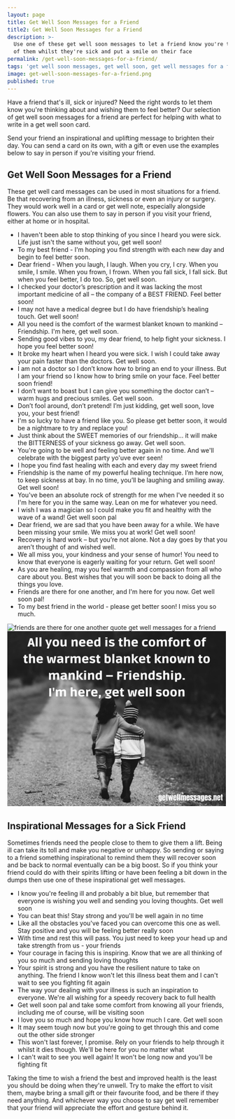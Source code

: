 ```yaml
---
layout: page
title: Get Well Soon Messages for a Friend
title2: Get Well Soon Messages for a Friend
description: >-
  Use one of these get well soon messages to let a friend know you're thinking
  of them whilst they're sick and put a smile on their face
permalink: /get-well-soon-messages-for-a-friend/
tags: 'get well soon messages, get well soon, get well messages for a friend'
image: get-well-soon-messages-for-a-friend.png
published: true
---
```

<p>Have a friend that's ill, sick or injured? Need the right words to let them know you're thinking about and wishing them to feel better? Our selection of get well soon messages for a friend are perfect for helping with what to write in a get well soon card.</p>

<p>
Send your friend an inspirational and uplifting message to brighten their day. You can send a card on its own, with a gift or even use the examples below to say in person if you're visiting your friend.</p>

<h2>Get Well Soon Messages for a Friend</h2>

These get well card messages can be used in most situations for a friend. Be that recovering from an illness, sickness or even an injury or surgery. They would work well in a card or get well note, especially alongside flowers. You can also use them to say in person if you visit your friend, either at home or in hospital.  

<ul class="heart">
<li>I haven't been able to stop thinking of you since I heard you were sick. Life just isn't the same without you, get well soon!</li>
<li>To my best friend - I'm hoping you find strength with each new day and begin to feel better soon.</li>
<li>Dear friend - When you laugh, I laugh. When you cry, I cry. When you smile, I smile. When you frown, I frown. When you fall sick, I fall sick. But when you feel better, I do too. So, get well soon.</li>
<li>I checked your doctor’s prescription and it was lacking the most important medicine of all – the company of a BEST FRIEND. Feel better soon!</li>
<li>I may not have a medical degree but I do have friendship’s healing touch. Get well soon!</li>
<li>All you need is the comfort of the warmest blanket known to mankind – Friendship. I'm here, get well soon.</li>
<li>Sending good vibes to you, my dear friend, to help fight your sickness. I hope you feel better soon!</li>
<li>It broke my heart when I heard you were sick. I wish I could take away your pain faster than the doctors. Get well soon.</li>
<li>I am not a doctor so I don’t know how to bring an end to your illness. But I am your friend so I know how to bring smile on your face. Feel better soon friend!</li>
<li>I don’t want to boast but I can give you something the doctor can’t – warm hugs and precious smiles. Get well soon.</li>
<li>Don’t fool around, don’t pretend! I’m just kidding, get well soon, love you, your best friend!</li>
<li>I'm so lucky to have a friend like you. So please get better soon, it would be a nightmare to try and replace you! </li>
<li>Just think about the SWEET memories of our friendship... it will make the BITTERNESS of your sickness go away. Get well soon.</li>
<li>You're going to be well and feeling better again in no time. And we'll celebrate with the biggest party yo'uve ever seen!</li>
<li>I hope you find fast healing with each and every day my sweet friend</li>
<li>Friendship is the name of my powerful healing technique. I’m here now, to keep sickness at bay.
In no time, you’ll be laughing and smiling away. Get well soon!</li>
<li>You've been an absolute rock of strength for me when I've needed it so I'm here for you in the same way. Lean on me for whatever you need.</li>
<li>I wish I was a magician so I could make you fit and healthy with the wave of a wand! Get well soon pal</li>
<li>Dear friend, we are sad that you have been away for a while. We have been missing your smile. We miss you at work! Get well soon!</li>
<li>Recovery is hard work – but you’re not alone. Not a day goes by that you aren’t thought of and wished well.</li>
<li>We all miss you, your kindness and your sense of humor! You need to know that everyone is eagerly waiting for your return. Get well soon!</li>
<li>As you are healing, may you feel warmth and compassion from all who care about you. Best wishes that you will soon be back to doing all the things you love.</li>
<li>Friends are there for one another, and I'm here for you now. Get well soon pal!</li>
<li>To my best friend in the world - please get better soon! I miss you so much.</li>
</ul>

<div class="row">
 <div class="column">
     <img class="img" src="/img/get-well-messages-for-friend-1.png" alt="friends are there for one another quote get well messages for a friend" />
 </div>
  
  <div class="column">
     <img class="img" src="/img/get-well-messages-for-a-friend-2.png" alt="friendship quote get well messages for a friend" />
 </div>
</div>

<h2>Inspirational Messages for a Sick Friend</h2>

Sometimes friends need the people close to them to give them a lift. Being ill can take its toll and make you negative or unhappy. So sending or saying to a friend something inspirational to remind them they will recover soon and be back to normal eventually can be a big boost. So if you think your friend could do with their spirits lifting or have been feeling a bit down in the dumps then use one of these inspirational get well messages.  

<ul class="heart">
<li>I know you're feeling ill and probably a bit blue, but remember that everyone is wishing you well and sending you loving thoughts. Get well soon</li>
<li>You can beat this! Stay strong and you'll be well again in no time</li>
<li>Like all the obstacles you've faced you can overcome this one as well. Stay positive and you will be feeling better really soon</li>
<li>With time and rest this will pass. You just need to keep your head up and take strength from us - your friends</li>
<li>Your courage in facing this is inspiring. Know that we are all thinking of you so much and sending loving thoughts</li>
<li>Your spirit is strong and you have the resilient nature to take on anything. The friend I know won't let this illness beat them and I can't wait to see you fighting fit again</li>
<li>The way your dealing with your illness is such an inspiration to everyone. We're all wishing for a speedy recovery back to full health</li>
<li>Get well soon pal and take some comfort from knowing all your friends, including me of course, will be visiting soon</li>
<li>I love you so much and hope you know how much I care. Get well soon</li>
<li>It may seem tough now but you're going to get through this and come out the other side stronger</li>
<li>This won't last forever, I promise. Rely on your friends to help through it whilst it dies though. We'll be here for you no matter what</li>
<li>I can't wait to see you well again! It won't be long now and you'll be fighting fit</li>
</ul>

Taking the time to wish a friend the best and improved health is the least you should be doing when they're unwell. Try to make the effort to visit them, maybe bring a small gift or their favourite food, and be there if they need anything. And whichever way you choose to say get well remember that your friend will appreciate the effort and gesture behind it.
